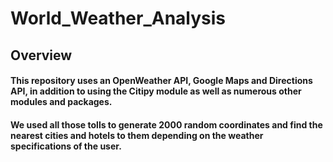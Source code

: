 # World_Weather_Analysis
## Overview 
 #### This repository uses an OpenWeather API, Google Maps and Directions API, in addition to using the Citipy module as well as numerous other modules and packages.
#### We used all those tolls to generate 2000 random coordinates and find the nearest cities and hotels to them depending on the weather specifications of the user. 
